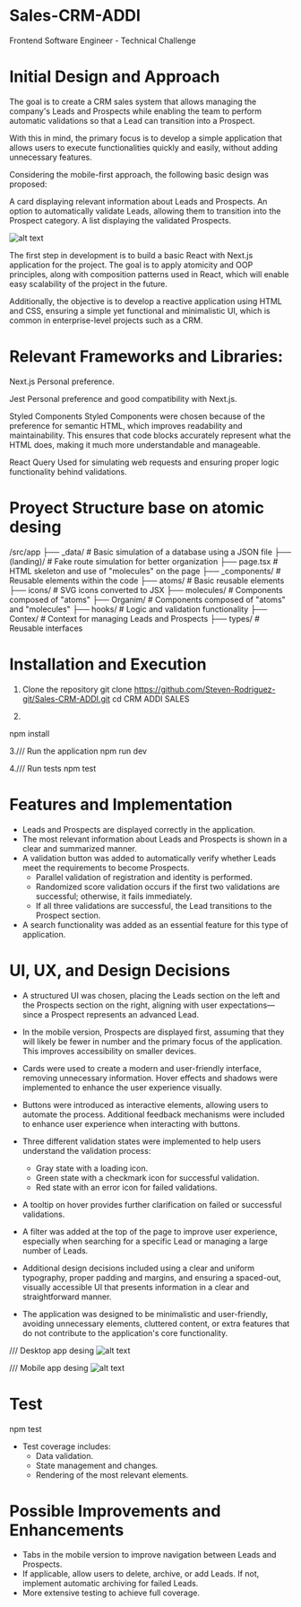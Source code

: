 # Sales-CRM-ADDI

Frontend Software Engineer -
Technical Challenge

# Initial Design and Approach

The goal is to create a CRM sales system that allows managing the company's Leads and Prospects while enabling the team to perform automatic validations so that a Lead can transition into a Prospect.

With this in mind, the primary focus is to develop a simple application that allows users to execute functionalities quickly and easily, without adding unnecessary features.

Considering the mobile-first approach, the following basic design was proposed:

A card displaying relevant information about Leads and Prospects.
An option to automatically validate Leads, allowing them to transition into the Prospect category.
A list displaying the validated Prospects.

![alt text](image-2.png)


The first step in development is to build a basic React with Next.js application for the project. The goal is to apply atomicity and OOP principles, along with composition patterns used in React, which will enable easy scalability of the project in the future.

Additionally, the objective is to develop a reactive application using HTML and CSS, ensuring a simple yet functional and minimalistic UI, which is common in enterprise-level projects such as a CRM.


# Relevant Frameworks and Libraries:

Next.js
Personal preference.

Jest
Personal preference and good compatibility with Next.js.

Styled Components
Styled Components were chosen because of the preference for semantic HTML, which improves readability and maintainability. This ensures that code blocks accurately represent what the HTML does, making it much more understandable and manageable.

React Query
Used for simulating web requests and ensuring proper logic functionality behind validations.

# Proyect Structure base on atomic  desing

/src/app
├── _data/         # Basic simulation of a database using a JSON file
├── (landing)/     # Fake route simulation for better organization
├── page.tsx       # HTML skeleton and use of "molecules" on the page
├── _components/   # Reusable elements within the code
├── atoms/         # Basic reusable elements
├── icons/         # SVG icons converted to JSX
├── molecules/     # Components composed of "atoms"
├── Organim/       # Components composed of "atoms" and "molecules"
├── hooks/         # Logic and validation functionality
├── Contex/        # Context for managing Leads and Prospects
├── types/         # Reusable interfaces


# Installation and Execution

1.  Clone the repository
git clone https://github.com/Steven-Rodriguez-git/Sales-CRM-ADDI.git
cd CRM ADDI SALES

2.
npm install

3./// Run the application
npm run dev

4./// Run tests
npm test 

# Features and Implementation

- Leads and Prospects are displayed correctly in the application.
- The most relevant information about Leads and Prospects is shown in a clear and summarized manner.
- A validation button was added to automatically verify whether Leads meet the requirements to become Prospects.
    - Parallel validation of registration and identity is performed.
    - Randomized score validation occurs if the first two validations are successful; otherwise, it fails immediately.
    - If all three validations are successful, the Lead transitions to the Prospect section.
- A search functionality was added as an essential feature for this type of application.

# UI, UX, and Design Decisions

- A structured UI was chosen, placing the Leads section on the left and the Prospects section on the right, aligning with user expectations—since a Prospect represents an advanced Lead.

- In the mobile version, Prospects are displayed first, assuming that they will likely be fewer in number and the primary focus of the application. This improves accessibility on smaller devices.

- Cards were used to create a modern and user-friendly interface, removing unnecessary information. Hover effects and shadows were implemented to enhance the user experience visually.

- Buttons were introduced as interactive elements, allowing users to automate the process. Additional feedback mechanisms were included to enhance user experience when interacting with buttons.

- Three different validation states were implemented to help users understand the validation process:

    - Gray state with a loading icon.
    - Green state with a checkmark icon for successful validation.
    - Red state with an error icon for failed validations.
- A tooltip on hover provides further clarification on failed or successful validations.
- A filter was added at the top of the page to improve user experience, especially when searching for a specific Lead or managing a large number of Leads.

- Additional design decisions included using a clear and uniform typography, proper padding and margins, and ensuring a spaced-out, visually accessible UI that presents information in a clear and straightforward manner.

- The application was designed to be minimalistic and user-friendly, avoiding unnecessary elements, cluttered content, or extra features that do not contribute to the application's core functionality.

/// Desktop app desing
![alt text](image.png)

/// Mobile app desing
![alt text](image-1.png)

# Test

npm test

- Test coverage includes:
    - Data validation.
    - State management and changes.
    - Rendering of the most relevant elements.


# Possible Improvements and Enhancements

- Tabs in the mobile version to improve navigation between Leads and Prospects.
- If applicable, allow users to delete, archive, or add Leads. If not, implement automatic archiving for failed Leads.
- More extensive testing to achieve full coverage.
